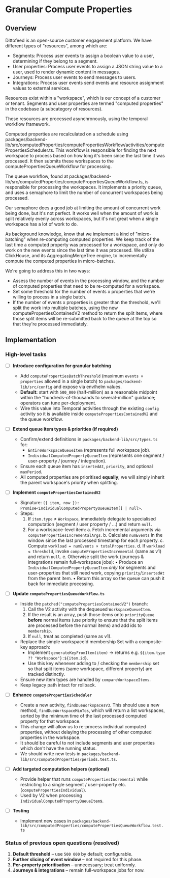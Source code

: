 # Granular Compute Properties

## Overview

Dittofeed is an open-source customer engagement platform. We have different types of "resources", among which are:

- Segments: Process user events to assign a boolean value to a user, determining if they belong to a segment.
- User properties: Process user events to assign a JSON string value to a user, used to render dynamic content in messages.
- Journeys: Process user events to send messages to users.
- Integrations: Process user events send events and resource assignment values to external services.

Resources exist within a "workspace", which is our concept of a customer or tenant. Segments and user properties are termed "computed properties" in the codebase (a subcategory of resources).

These resources are processed asynchronously, using the temporal workflow framework.

Computed properties are recalculated on a schedule using packages/backend-lib/src/computedProperties/computePropertiesWorkflow/activities/computePropertiesScheduler.ts. This workflow is responsible for finding the next workspace to process based on how long it's been since the last time it was processed. It then submits these workspaces to the computePropertiesQueueWorkflow for processing.

The queue workflow, found at packages/backend-lib/src/computedProperties/computePropertiesQueueWorkflow.ts, is responsible for processing the workspaces. It implements a priority queue, and uses a semaphore to limit the number of concurrent workspaces being processed.

Our semaphore does a good job at limiting the amount of concurrent work being done, but it's not perfect. It works well when the amount of work is split relatively evenly across workspaces, but it's not great when a single workspace has a lot of work to do.

As background knowledge, know that we implement a kind of "micro-batching" when re-computing computed properties. We keep track of the last time a computed property was processed for a workspace, and only do work on the new events since the last time it was processed. We utilize ClickHouse, and its AggregatingMergeTree engine, to incrementally compute the computed properties in micro-batches.

We're going to address this in two ways:

- Assess the number of events in the processing window, and the number of computed properties that need to be re-computed for a workspace.
- Set some threshold for the number of events x properties that we're willing to process in a single batch.
- If the number of events x properties is greater than the threshold, we'll split the work into multiple batches, using the new computePropertiesContainedV2 method to return the split items, where those split items will be re-submitted back to the queue at the top so that they're processed immediately.

## Implementation

### High-level tasks

- [ ] **Introduce configuration for granular batching**
  - Add `computePropertiesBatchThreshold` (maximum `events × properties` allowed in a single batch) to `packages/backend-lib/src/config` and expose via env/helm values.
  - **Default:** start with `500_000` (half-million) as a reasonable midpoint within the "hundreds-of-thousands to several-million" guidance; operators can tune per-deployment.
  - Wire this value into Temporal activities through the existing `config` activity so it is available inside `computePropertiesContainedV2` and the queue workflow.

- [ ] **Extend queue item types & priorities (if required)**
  - Confirm/extend definitions in `packages/backend-lib/src/types.ts` for:
    - `EntireWorkspaceQueueItem` (represents full workspace job).
    - `IndividualComputedPropertyQueueItem` (represents one segment / user-property / journey / integration).
  - Ensure each queue item has `insertedAt`, `priority`, and optional `maxPeriod`.
  - All computed properties are prioritised **equally**; we will simply inherit the parent workspace's priority when splitting.

- [ ] **Implement `computePropertiesContainedV2`**
  - Signature: `({ item, now }): Promise<IndividualComputedPropertyQueueItem[] | null>`.
  - Steps:
    1. If `item.type` ≠ `Workspace`, immediately delegate to specialised computation (segment / user property / …) and return `null`.
    2. For a workspace-level item:
       a. Fetch incremental arguments via `computePropertiesIncrementalArgs`.
       b. Calculate `numEvents` in the window since the last processed timestamp for each property.
       c. Compute `workload = numEvents × totalProperties`.
       d. If `workload ≤ threshold`, invoke `computePropertiesIncremental` (same as v1) and return `null`.
       e. Otherwise split the work (journeys & integrations remain full-workspace jobs):
          • Produce an `IndividualComputedPropertyQueueItem` *only* for segments and user-properties that still need work, copying `priority`/`insertedAt` from the parent item.
          • Return this array so the queue can push it back for immediate processing.

- [ ] **Update `computePropertiesQueueWorkflow.ts`**
  - Inside the `patched("computePropertiesContainedV2")` branch:
    1. Call the V2 activity with the dequeued `WorkspaceQueueItem`.
    2. If the result is an array, push those items onto `priorityQueue` **before** normal items (use priority to ensure that the split items are processed before the normal items) and add ids to `membership`.
    3. If `null`, treat as completed (same as v1).
  - Replace the simple workspaceId membership Set with a composite-key approach:
    - Implement `generateKeyFromItem(item)` → returns e.g. ``${item.type ?? "Workspace"}:${item.id}``.
    - Use this key whenever adding to / checking the `membership` set so that split items (same workspace, different property) are tracked distinctly.
  - Ensure new item types are handled by `compareWorkspaceItems`.
  - Keep legacy path intact for rollback.

- [ ] **Enhance `computePropertiesScheduler`**
  - Create a new activity, `findDueWorkspacesV3`. This should use a new method, `findDueWorkspaceMinTos`, which will return a list workspaces, sorted by the minimum time of the last processed computed property for that workspace.
  - This change will allow us to re-process individual computed properties, without delaying the processing of other computed properties in the workspace.
  - It should be careful to not include segments and user properties which don't have the running status.
  - We should write new tests in `packages/backend-lib/src/computedProperties/periods.test.ts`.

- [ ] **Add targeted computation helpers (optional)**
  - Provide helper that runs `computePropertiesIncremental` while restricting to a single segment / user-property etc. (`computePropertiesIndividual`).
  - Used by V2 when processing `IndividualComputedPropertyQueueItem`s.

- [ ] **Testing**
  - Implement new cases in `packages/backend-lib/src/computedProperties/computePropertiesQueueWorkflow.test.ts`

### Status of previous open questions (resolved)

1. **Default threshold** – use `500 000` by default; configurable.
2. **Further slicing of event window** – not required for this phase.
3. **Per-property prioritisation** – unnecessary; treat uniformly.
4. **Journeys & integrations** – remain full-workspace jobs for now.